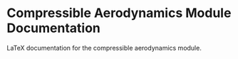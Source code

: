 Compressible Aerodynamics Module Documentation
==============================================

LaTeX documentation for the compressible aerodynamics module.
